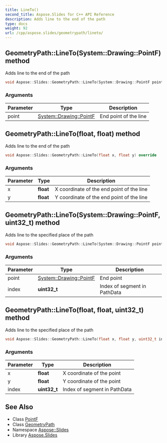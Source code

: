 ```yaml
---
title: LineTo()
second_title: Aspose.Slides for C++ API Reference
description: Adds line to the end of the path
type: docs
weight: 92
url: /cpp/aspose.slides/geometrypath/lineto/
---
```

## GeometryPath::LineTo(System::Drawing::PointF) method


Adds line to the end of the path

```cpp
void Aspose::Slides::GeometryPath::LineTo(System::Drawing::PointF point) override
```


### Arguments

| Parameter | Type | Description |
| --- | --- | --- |
| point | [System::Drawing::PointF](../../../system.drawing/pointf/) | End point of the line |

## GeometryPath::LineTo(float, float) method


Adds line to the end of the path

```cpp
void Aspose::Slides::GeometryPath::LineTo(float x, float y) override
```


### Arguments

| Parameter | Type | Description |
| --- | --- | --- |
| x | **float** | X coordinate of the end point of the line |
| y | **float** | Y coordinate of the end point of the line |

## GeometryPath::LineTo(System::Drawing::PointF, uint32_t) method


Adds line to the specified place of the path

```cpp
void Aspose::Slides::GeometryPath::LineTo(System::Drawing::PointF point, uint32_t index) override
```


### Arguments

| Parameter | Type | Description |
| --- | --- | --- |
| point | [System::Drawing::PointF](../../../system.drawing/pointf/) | End point |
| index | **uint32_t** | Index of segment in PathData |

## GeometryPath::LineTo(float, float, uint32_t) method


Adds line to the specified place of the path

```cpp
void Aspose::Slides::GeometryPath::LineTo(float x, float y, uint32_t index) override
```


### Arguments

| Parameter | Type | Description |
| --- | --- | --- |
| x | **float** | X coordinate of the point |
| y | **float** | Y coordinate of the point |
| index | **uint32_t** | Index of segment in PathData |

## See Also

* Class [PointF](../../system.drawing/pointf/)
* Class [GeometryPath](./)
* Namespace [Aspose::Slides](../)
* Library [Aspose.Slides](../../)